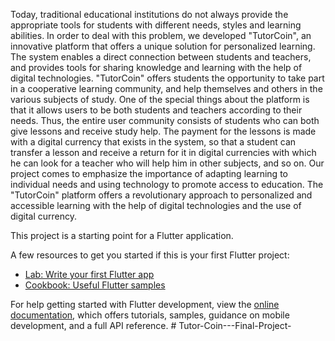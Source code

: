 Today, traditional educational institutions do not always provide the appropriate tools for students with different needs, styles and learning abilities. In order to deal with this problem, we developed "TutorCoin", an innovative platform that offers a unique solution for personalized learning. The system enables a direct connection between students and teachers, and provides tools for sharing knowledge and learning with the help of digital technologies.
"TutorCoin" offers students the opportunity to take part in a cooperative learning community, and help themselves and others in the various subjects of study. One of the special things about the platform is that it allows users to be both students and teachers according to their needs. Thus, the entire user community consists of students who can both give lessons and receive study help. The payment for the lessons is made with a digital currency that exists in the system, so that a student can transfer a lesson and receive a return for it in digital currencies with which he can look for a teacher who will help him in other subjects, and so on.
Our project comes to emphasize the importance of adapting learning to individual needs and using technology to promote access to education. The "TutorCoin" platform offers a revolutionary approach to personalized and accessible learning with the help of digital technologies and the use of digital currency.

This project is a starting point for a Flutter application.

A few resources to get you started if this is your first Flutter project:

- [Lab: Write your first Flutter app](https://docs.flutter.dev/get-started/codelab)
- [Cookbook: Useful Flutter samples](https://docs.flutter.dev/cookbook)

For help getting started with Flutter development, view the
[online documentation](https://docs.flutter.dev/), which offers tutorials,
samples, guidance on mobile development, and a full API reference.
#   T u t o r - C o i n - - - F i n a l - P r o j e c t - 
 
 
